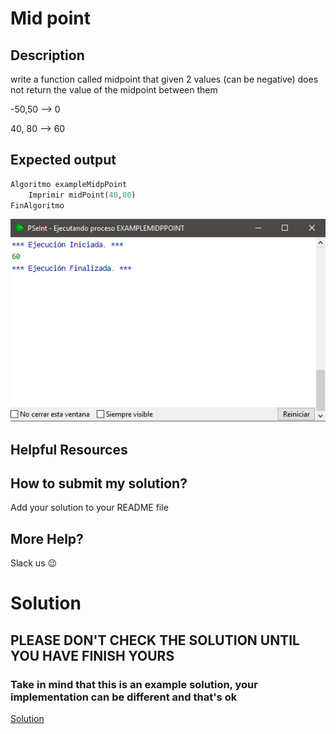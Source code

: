 # Mid point

## Description

write a function called midpoint that given 2 values ​​(can be negative) does not return the value of the midpoint between them

-50,50 --> 0

40, 80 --> 60


## Expected output

```python
Algoritmo exampleMidpPoint
	Imprimir midPoint(40,80)
FinAlgoritmo
```

![example](./../../../assets/e03.jpg 'example')

## Helpful Resources

## How to submit my solution?

Add your solution to your README file

## More Help?

Slack us 😉

# Solution

## PLEASE DON'T CHECK THE SOLUTION UNTIL YOU HAVE FINISH YOURS

### Take in mind that this is an example solution, your implementation can be different and that's ok

[Solution](../sol)